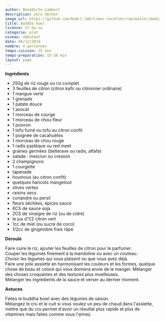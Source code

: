 ```yaml
---
author: Bénédicte Lambert
description: zéro déchet
image_url: https://github.com/bndct-lmbrt/mes-recettes/raw/master/medias/buddha-bowl.jpg
title: Buddha bowl
licence: CC-by-sa
categorie: plat
niveau: débutant
date: 09/12/2019
nombre: 4 personnes
temps-cuisson: 25 min
temps-preparation: 15-30 min
layout: page
---
```



**Ingrédients**  
 

* 250g de riz rouge ou riz complet
* 3 feuilles de citron (citron kafir ou citronnier ordinaire)
* 1 mangue verte
* 1 grenade
* 1 patate douce
* 1 avocat
* 1 morceau de courge
* 1 morceau de chou-fleur
* 1 poivron
* 1 tofu fumé ou tofu au citron confit 
* 1 poignée de cacahuètes
* 1 morceau de chou rouge
* 1 radis pastèque ou red meet
* graines germées (betterave ou radis, alfafa)
* salade : mesclun ou cresson
* 2 champignons
* 1 courgette
* tapenade
* houmous (au citron confit)
* quelques haricots mangetout
* olives vertes
* raisins secs
* coriandre ou persil
* fleurs séchées, épices
sauce  
* 6CS de sauce soja
* 2CS de vinaigre de riz (ou de cidre)
* le jus d’1/2 citron vert
* 1cc de miel (ou sucre de coco)
* 1/2cc de gingembre frais râpé


**Déroulé**

Faire cuire le riz, ajouter les feuilles de citron pour le parfumer.  
Couper les légumes finement à la mandoline ou avec un couteau.   
Choisir les légumes qui vous plaisent ou que vous avez déjà.  
Faire une jolie assiette en harmonisant les couleurs et les formes, quelque chose de beau et coloré qui vous donnera envie de le manger. Mélanger des choses croquantes et des textures plus moelleuses.   
Mélanger les ingrédients de la sauce et verser au dernier moment.  


**Astuces** 

Faites le buddha bowl avec des légumes de saison.  
Mélangez le cru et le cuit si vous voulez un peu de chaud dans l'assiette, mettre que du cru permet d'avoir un résultat plus rapide et plus de vitamines mais faites comme vous l'aimez.   